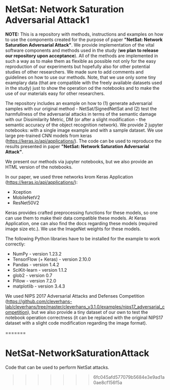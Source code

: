 # NetSat: Network Saturation Adversarial Attack1

**NOTE:** This is a repository with methods, instructions and examples on how to use the components created for the purpose of paper **"NetSat: Network Saturation Adversarial Attack"**. We provide implementation of the vital software components and methods used in the study (**we plan to release our repository upon acceptance**). All of the methods are implemented  in such a way as to make them as flexible as possible not only for the easy reproduction of our experiments but hopefully also for other potential studies of other researchers. We made sure to add comments and guidelines on how to use our methods. Note, that we use only some tiny examplary data (that are compatible with the freely available datasets used in the study) just to show the operation od the notebooks and to make the use of our materials easy for other researchers. 

The repository includes an example on how to (1) generate adversarial samples with our original method - NetSat/SignedNetSat and (2) test the harmfullness of the adversarial attacks in terms of the semantic damage with our Dissimilarity Metric, DM (or after a slight modification - the semantic accuracy of the object recognition network). We provide 2 jupyter notebooks: with a single image example and with a sample dataset. We use large pre-trained  CNN models from keras (https://keras.io/api/applications/). The code can be used to reproduce the results presented in paper **"NetSat: Network Saturation Adversarial Attack"**. 

We present our methods via jupyter notebooks, but we also provide an HTML version of the notebooks.

In our paper, we used three networks krom Keras Application (https://keras.io/api/applications/):
* Xception
* MobileNetV2
* ResNet50V2

Keras provides crafted preprocessing functions for these models, so one can use them to make their data compatible these models. At Keras Application, one can also find the docs regarding these models (required image size etc.). We use the ImageNet weights for these models.

The following Python libraries have to be installed for the example to work correctly:
* NumPy - version 1.23.2
* TensorFlow (+ Keras) - version 2.10.0
* Pandas - version 1.4.2
* SciKit-learn - version 1.1.2
* glob2 - version 0.7
* Pillow - version 7.2.0
* matplotlib - version 3.4.3

We used NIPS 2017 Adversarial Attacks and Defenses Competition (https://github.com/cleverhans-lab/cleverhans/tree/master/cleverhans_v3.1.0/examples/nips17_adversarial_competition), but we also provide a tiny dataset of our own to test the notebook operation correctness (it can be replaced with the original NIPS17 dataset with a slight code modification regarding the image format).

=======
# NetSat-NetworkSaturationAttack
Code that can be used to perform NetSat attacks.
>>>>>>> 6fc045afd577079b5684e3e9ad1a0ae8cf156f5a
